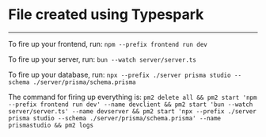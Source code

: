 # File created using Typespark

------------------------

To fire up your frontend, run:
`npm --prefix frontend run dev`

To fire up your server, run:
`bun --watch server/server.ts`

To fire up your database, run:
`npx --prefix ./server prisma studio --schema ./server/prisma/schema.prisma`

The command for firing up everything is:
`pm2 delete all && pm2 start 'npm --prefix frontend run dev' --name devclient && pm2 start 'bun --watch server/server.ts' --name devserver && pm2 start 'npx --prefix ./server prisma studio --schema ./server/prisma/schema.prisma' --name prismastudio && pm2 logs`

